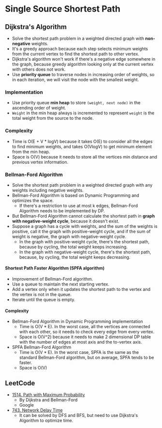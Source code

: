 # Single Source Shortest Path

## Dijkstra's Algorithm

- Solve the shortest path problem in a weighted directed graph with **non-negative** weights.
- It's a greedy approach because each step selects minimum weights from the current vertex to find the shortest path to
  other vertex.
- Dijkstra's algorithm won't work if there's a negative edge somewhere in the graph, because greedy algorithm looking 
  only at the current vertex with others does not work.
- Use **priority queue** to traverse nodes in increasing order of weights, so in each iteration, we will visit the node 
  with the smallest weight.

### Implementation

- Use priority queue **min heap** to store `(weight, next node)` in the ascending order of weight.
- `Weight` in the min heap always is incremented to represent `weight` is the total weight from the source to the node.  

### Complexity

- Time is O(E + V * logV) because it takes O(E) to consider all the edges to find minimum weights, and takes O(VlogV)
  to get minimum element from the min heap.
- Space is O(V) because it needs to store all the vertices min distance and previous vertex information.

### Bellman-Ford Algorithm

- Solve the shortest path problem in a weighted directed graph with any weights including negative weights.
- Bellman-Ford Algorithm is based on Dynamic Programming and optimizes the space.
  - If there's a restriction to use at most k edges, Bellman-Ford Algorithm needs to be implemented by DP.
- But Bellman-Ford Algorithm cannot calculate the shortest path in **graph with negative-weight cycle**, because it 
  doesn't exist.
- Suppose a graph has a cycle with weights, and the sum of the weights is positive, call it the graph with 
  positive-weight cycle, and if the sum of weight is negative, the graph with negative-weight cycle.
  - In the graph with positive-weight cycle, there's the shortest path, because by cycling, the total weight keeps 
    increasing.
  - In the graph with negative-weight cycle, there's the shortest path, because, by cycling, the total weight keeps
    decreasing.

#### Shortest Path Faster Algorithm (SPFA algorithm)

- Improvement of Bellman-Ford algorithm.
- Use a queue to maintain the next starting vertex.
- Add a vertex only when it updates the shortest path to the vertex and the vertex is not in the queue.
- Iterate until the queue is empty.

#### Complexity

- Bellman-Ford Algorithm in Dynamic Programming implementation
  - Time is O(V * E). In the worst case, all the vertices are connected with each other, so it needs to check every edge
    from every vertex.
  - Space is O(V^2) because it needs to make 2 dimensional DP table with the number of edges at most axis and the 
    to-vertex axis.
- SPFA Bellman-Ford Algorithm
  - Time is O(V * E). In the worst case, SPFA is the same as the standard Bellman-Ford algorithm, but on average, SPFA
    tends to be faster.
  - Space is O(V)

## LeetCode

- [1514. Path with Maximum Probability](https://leetcode.com/problems/path-with-maximum-probability/)
  - By Dijkstra and Bellman-Ford
  - Google
- [743. Network Delay Time](https://leetcode.com/problems/network-delay-time/)
  - It can be solved by DFS and BFS, but need to use Dijkstra's Algorithm to optimize time.
